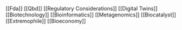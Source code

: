 [[Fda]]
[[Qbd]]
[[Regulatory Considerations]]
[[Digital Twins]]
[[Biotechnology]]
[[Bioinformatics]]
[[Metagenomics]]
[[Biocatalyst]]
[[Extremophile]]
[[Bioeconomy]]
